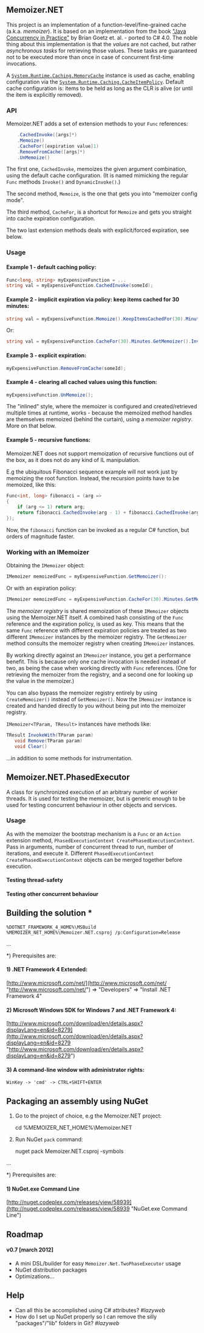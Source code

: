 ## Memoizer.NET
This project is an implementation of a function-level/fine-grained cache (a.k.a. _memoizer_). It is based on an implementation from the book ["Java Concurrency in Practice"](http://jcip.net "http://jcip.net") by Brian Goetz et. al. - ported to C# 4.0. The noble thing about this implementation is that the _values_ are not cached, but rather _asynchronous tasks_ for retrieving those values. These tasks are guaranteed not to be executed more than once in case of concurrent first-time invocations.

A [`System.Runtime.Caching.MemoryCache`](http://msdn.microsoft.com/en-us/library/system.runtime.caching.memorycache.aspx "http://msdn.microsoft.com/en-us/library/system.runtime.caching.memorycache.aspx") instance is used as cache, enabling configuration via the [`System.Runtime.Caching.CacheItemPolicy`](http://msdn.microsoft.com/en-us/library/system.runtime.caching.cacheitempolicy.aspx "http://msdn.microsoft.com/en-us/library/system.runtime.caching.cacheitempolicy.aspx"). Default cache configuration is: items to be held as long as the CLR is alive (or until the item is explicitly removed).

### API
Memoizer.NET adds a set of extension methods to your `Func` references:

```c#
    .CachedInvoke([args]*)
    .Memoize()
    .CacheFor([expiration value]1)
    .RemoveFromCache([args]*)
    .UnMemoize()
```

The first one, `CachedInvoke`, memoizes the given argument combination, using the default cache configuration. (It is named mimicking the regular `Func` methods `Invoke()` and `DynamicInvoke()`.)

The second method, `Memoize`, is the one that gets you into "memoizer config mode".

The third method, `CacheFor`, is a shortcut for `Memoize` and gets you straight into cache expiration configuration.

The two last extension methods deals with explicit/forced expiration, see below.

### Usage

#### Example 1 - default caching policy:
```c#
Func<long, string> myExpensiveFunction = ...
string val = myExpensiveFunction.CachedInvoke(someId);
```

#### Example 2 - implicit expiration via policy: keep items cached for 30 minutes:
```c#
string val = myExpensiveFunction.Memoize().KeepItemsCachedFor(30).Minutes.GetMemoizer().InvokeWith(someId);
```
Or:

```c#
string val = myExpensiveFunction.CacheFor(30).Minutes.GetMemoizer().InvokeWith(someId);
```

#### Example 3 - explicit expiration:
```c#
myExpensiveFunction.RemoveFromCache(someId);
```

#### Example 4 - clearing all cached values using this function:
```c#
myExpensiveFunction.UnMemoize();
```
The "inlined" style, where the memoizer is configured and created/retrieved multiple times at runtime, works - because the memoized method handles are themselves memoized (behind the curtain), using a _memoizer registry_. More on that below.

#### Example 5 - recursive functions:
Memoizer.NET does not support memoization of recursive functions out of the box, as it does not do any kind of IL manipulation.

E.g the ubiquitous Fibonacci sequence example will not work just by memoizing the root function. Instead, the recursion points have to be memoized, like this:

```c#
Func<int, long> fibonacci = (arg =>
{
    if (arg <= 1) return arg;
    return fibonacci.CachedInvoke(arg - 1) + fibonacci.CachedInvoke(arg - 2);
});
```

Now, the `fibonacci` function can be invoked as a regular C# function, but orders of magnitude faster.

### Working with an IMemoizer
Obtaining the `IMemoizer` object:

```c#
IMemoizer memoizedFunc = myExpensiveFunction.GetMemoizer():
```
Or with an expiration policy:

```c#
IMemoizer memoizedFunc = myExpensiveFunction.CacheFor(30).Minutes.GetMemoizer();
```
The _memoizer registry_ is shared memoization of these `IMemoizer` objects using the Memoizer.NET itself. A combined hash consisting of the `Func` reference and the expiration policy, is used as key. This means that the same `Func` reference with different expiration policies are treated as two different `IMemoizer` instances by the memoizer registry. The `GetMemoizer` method consults the memoizer registry when creating `IMemoizer` instances.

By working directly against an `IMemoizer` instance, you get a performance benefit. This is because only one cache invocation is needed instead of two, as being the case when working directly with `Func` references. (One for retrieving the memoizer from the registry, and a second one for looking up the value in the memoizer.)

You can also bypass the memoizer registry entirely by using `CreateMemoizer()` instead of `GetMemoizer()`. Now the `IMemoizer` instance is created and handed directly to you without being put into the memoizer registry.

`IMemoizer<TParam, TResult>` instances have methods like:

```c#
TResult InvokeWith(TParam param)
   void Remove(TParam param)
   void Clear()
```

...in addition to some methods for instrumentation.


## Memoizer.NET.PhasedExecutor
A class for synchronized execution of an arbitrary number of worker threads.
It is used for testing the memoizer, but is generic enough to be used for testing concurrent behaviour in other objects and services.

### Usage
As with the memoizer the bootstrap mechanism is a `Func` or an `Action` extension method, `PhasedExecutionContext CreatePhasedExecutionContext`.
Pass in arguments, number of concurrent thread to run, number of iterations, and execute it.
Different `PhasedExecutionContext CreatePhasedExecutionContext` objects can be merged together before execution.

#### Testing thread-safety

#### Testing other concurrent behaviour


## Building the solution *

    %DOTNET_FRAMEWORK_4_HOME%\MSBuild %MEMOIZER_NET_HOME%\Memoizer.NET.csproj /p:Configuration=Release

...

*) Prerequisites are:

#### 1) .NET Framework 4 Extended:
[http://www.microsoft.com/net/](http://www.microsoft.com/net/ "http://www.microsoft.com/net/")
=> "Developers" => "Install .NET Framework 4"

#### 2) Microsoft Windows SDK for Windows 7 and .NET Framework 4:
[http://www.microsoft.com/download/en/details.aspx?displayLang=en&id=8279](http://www.microsoft.com/download/en/details.aspx?displayLang=en&id=8279 "http://www.microsoft.com/download/en/details.aspx?displayLang=en&id=8279")

#### 3) A command-line window with administrator rights:
    WinKey -> 'cmd' -> CTRL+SHIFT+ENTER


## Packaging an assembly using NuGet

1) Go to the project of choice, e.g the Memoizer.NET project:

    cd %MEMOIZER_NET_HOME%\Memoizer.NET

2) Run NuGet `pack` command:

    nuget pack Memoizer.NET.csproj -symbols

...

*) Prerequisites are:

#### 1) NuGet.exe Command Line
[http://nuget.codeplex.com/releases/view/58939](http://nuget.codeplex.com/releases/view/58939 "NuGet.exe Command Line")


## Roadmap

#### v0.7 [march 2012]

- A mini DSL/builder for easy `Memoizer.Net.TwoPhaseExecutor` usage
- NuGet distribution packages
- Optimizations...


## Help

- Can all this be accomplished using C# attributes? _#lazyweb_
- How do I set up NuGet properly so I can remove the silly "packages"/"lib" folders in Git? _#lazyweb_
